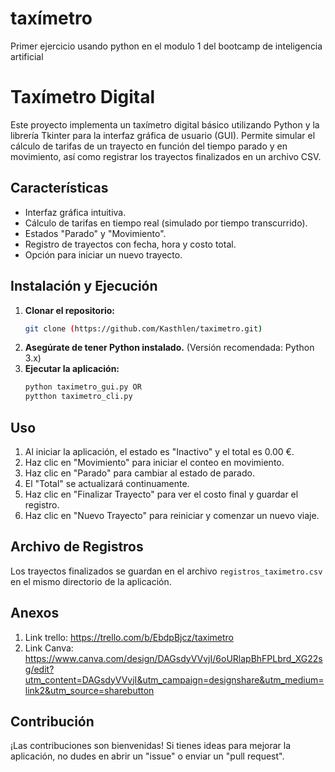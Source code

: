 # taxímetro
Primer ejercicio usando python en el modulo 1 del bootcamp de inteligencia artificial 

#  Taxímetro Digital

Este proyecto implementa un taxímetro digital básico utilizando Python y la librería Tkinter para la interfaz gráfica de usuario (GUI). Permite simular el cálculo de tarifas de un trayecto en función del tiempo parado y en movimiento, así como registrar los trayectos finalizados en un archivo CSV.

## Características

* Interfaz gráfica intuitiva.
* Cálculo de tarifas en tiempo real (simulado por tiempo transcurrido).
* Estados "Parado" y "Movimiento".
* Registro de trayectos con fecha, hora y costo total.
* Opción para iniciar un nuevo trayecto.

## Instalación y Ejecución

1.  **Clonar el repositorio:**
    ```bash
    git clone (https://github.com/Kasthlen/taximetro.git)
    ```
2.  **Asegúrate de tener Python instalado.** (Versión recomendada: Python 3.x)
3.  **Ejecutar la aplicación:**
    ```bash
    python taximetro_gui.py OR
    pytthon taximetro_cli.py
    ```

## Uso

1.  Al iniciar la aplicación, el estado es "Inactivo" y el total es 0.00 €.
2.  Haz clic en "Movimiento" para iniciar el conteo en movimiento.
3.  Haz clic en "Parado" para cambiar al estado de parado.
4.  El "Total" se actualizará continuamente.
5.  Haz clic en "Finalizar Trayecto" para ver el costo final y guardar el registro.
6.  Haz clic en "Nuevo Trayecto" para reiniciar y comenzar un nuevo viaje.

## Archivo de Registros

Los trayectos finalizados se guardan en el archivo `registros_taximetro.csv` en el mismo directorio de la aplicación.

## Anexos

1. Link trello: https://trello.com/b/EbdpBjcz/taximetro
2. Link Canva: https://www.canva.com/design/DAGsdyVVvjI/6oURlapBhFPLbrd_XG22sg/edit?utm_content=DAGsdyVVvjI&utm_campaign=designshare&utm_medium=link2&utm_source=sharebutton

## Contribución

¡Las contribuciones son bienvenidas! Si tienes ideas para mejorar la aplicación, no dudes en abrir un "issue" o enviar un "pull request".
